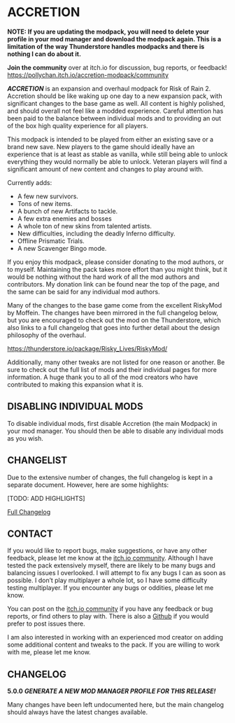 ACCRETION
=========
**NOTE: If you are updating the modpack, you will need to delete your profile in your mod manager and download the modpack again. This is a limitation of the way Thunderstore handles modpacks and there is nothing I can do about it.**

**Join the community** over at itch.io for discussion, bug reports, or feedback! https://pollychan.itch.io/accretion-modpack/community

***ACCRETION*** is an expansion and overhaul modpack for Risk of Rain 2. Accretion should be like waking up one day to a new expansion pack, with significant changes to the base game as well. All content is highly polished, and should overall not feel like a modded experience. Careful attention has been paid to the balance between individual mods and to providing an out of the box high quality experience for all players.

This modpack is intended to be played from either an existing save or a brand new save. New players to the game should ideally have an experience that is at least as stable as vanilla, while still being able to unlock everything they would normally be able to unlock. Veteran players will find a significant amount of new content and changes to play around with.

Currently adds:
- A few new survivors.
- Tons of new items.
- A bunch of new Artifacts to tackle.
- A few extra enemies and bosses
- A whole ton of new skins from talented artists.
- New difficulties, including the deadly Inferno difficulty.
- Offline Prismatic Trials.
- A new Scavenger Bingo mode.

If you enjoy this modpack, please consider donating to the mod authors, or to myself. Maintaining the pack takes more effort than you might think, but it would be nothing without the hard work of all the mod authors and contributors. My donation link can be found near the top of the page, and the same can be said for any individual mod authors.

Many of the changes to the base game come from the excellent RiskyMod by Moffein. The changes have been mirrored in the full changelog below, but you are encouraged to check out the mod on the Thunderstore, which also links to a full changelog that goes into further detail about the design philosophy of the overhaul.

<https://thunderstore.io/package/Risky_Lives/RiskyMod/>

Additionally, many other tweaks are not listed for one reason or another. Be sure to check out the full list of mods and their individual pages for more information. A huge thank you to all of the mod creators who have contributed to making this expansion what it is.

DISABLING INDIVIDUAL MODS
------
To disable individual mods, first disable Accretion (the main Modpack) in your mod manager. You should then be able to disable any individual mods as you wish.

CHANGELIST
----------

Due to the extensive number of changes, the full changelog is kept in a separate document. However, here are some highlights:

[TODO: ADD HIGHLIGHTS]

[Full Changelog](https://docs.google.com/document/d/1GXYCsytmH1DupGy7YKiLaJOb5AGFLu3Hhd8o8UL8JU4/edit?usp=sharing)

CONTACT
----
If you would like to report bugs, make suggestions, or have any other feedback, please let me know at the [itch.io community](https://pollychan.itch.io/accretion-modpack/community). Although I have tested the pack extensively myself, there are likely to be many bugs and balancing issues I overlooked. I will attempt to fix any bugs I can as soon as possible. I don’t play multiplayer a whole lot, so I have some difficulty testing multiplayer. If you encounter any bugs or oddities, please let me know.

You can post on the [itch.io community](https://pollychan.itch.io/accretion-modpack/community) if you have any feedback or bug reports, or find others to play with. There is also a [Github](https://github.com/PollyEdaline/Accretion-Modpack) if you would prefer to post issues there.

I am also interested in working with an experienced mod creator on adding some additional content and tweaks to the pack. If you are willing to work with me, please let me know.

CHANGELOG
----
**5.0.0**
***GENERATE A NEW MOD MANAGER PROFILE FOR THIS RELEASE!***

Many changes have been left undocumented here, but the main changelog should always have the latest changes available.